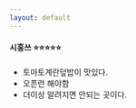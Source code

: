 ```yaml
---
layout: default
---
```

#### **시홍쓰** :star::star::star::star::star:
- 토마토계란덮밥이 맛있다. 
- 오픈런 해야함
- 더이상 알려지면 안되는 곳이다.